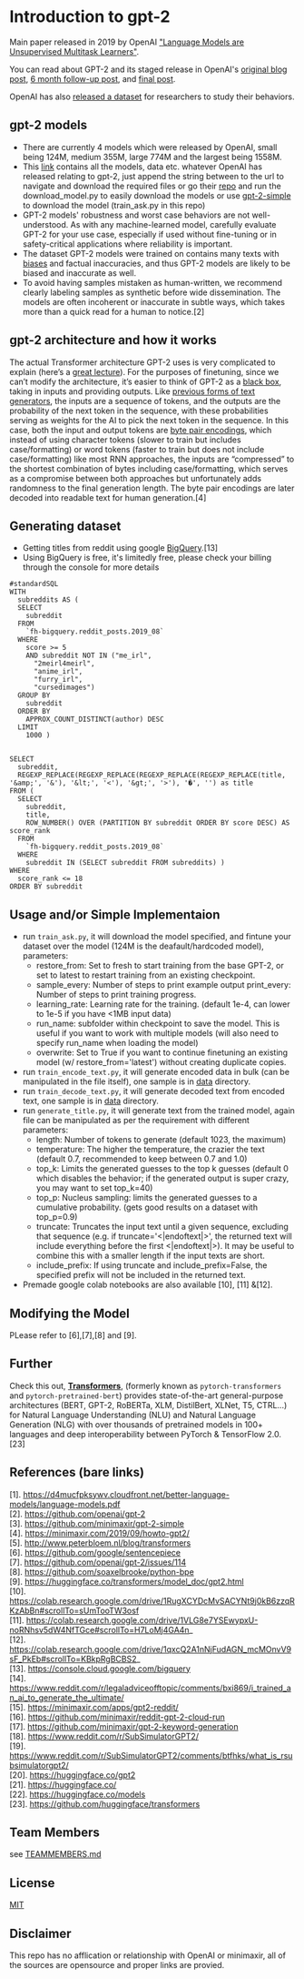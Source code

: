 # Introduction to gpt-2

Main paper released in 2019 by OpenAI ["Language Models are Unsupervised Multitask Learners"](https://d4mucfpksywv.cloudfront.net/better-language-models/language-models.pdf).

You can read about GPT-2 and its staged release in OpenAI's [original blog post](https://blog.openai.com/better-language-models/), [6 month follow-up post](https://openai.com/blog/gpt-2-6-month-follow-up/), and [final post](https://www.openai.com/blog/gpt-2-1-5b-release/).

OpenAI has also [released a dataset](https://github.com/openai/gpt-2-output-dataset) for researchers to study their behaviors.


## gpt-2 models

- There are currently 4 models which were released by OpenAI, small being 124M, medium 355M, large 774M and the largest being 1558M.
- This [link](https://storage.googleapis.com/gpt-2/) contains all the models, data etc. whatever OpenAI has released relating to gpt-2, just append the string between <Key></Key> to the url to navigate and download the required files or go their [repo](https://github.com/openai/gpt-2) and run the download_model.py to easily download the models or use [gpt-2-simple](https://github.com/minimaxir/gpt-2-simple) to download the model (train_ask.py in this repo)
- GPT-2 models' robustness and worst case behaviors are not well-understood.  As with any machine-learned model, carefully evaluate GPT-2 for your use case, especially if used without fine-tuning or in safety-critical applications where reliability is important.
- The dataset GPT-2 models were trained on contains many texts with [biases](https://twitter.com/TomerUllman/status/1101485289720242177) and factual inaccuracies, and thus GPT-2 models are likely to be biased and inaccurate as well.
- To avoid having samples mistaken as human-written, we recommend clearly labeling samples as synthetic before wide dissemination. The models are often incoherent or inaccurate in subtle ways, which takes more than a quick read for a human to notice.[2]


## gpt-2 architecture and how it works

The actual Transformer architecture GPT-2 uses is very complicated to explain (here’s a [great lecture](http://www.peterbloem.nl/blog/transformers)). For the purposes of finetuning, since we can’t modify the architecture, it’s easier to think of GPT-2 as a [black box](https://en.wikipedia.org/wiki/Black_box), taking in inputs and providing outputs. Like [previous forms of text generators](https://karpathy.github.io/2015/05/21/rnn-effectiveness/), the inputs are a sequence of tokens, and the outputs are the probability of the next token in the sequence, with these probabilities serving as weights for the AI to pick the next token in the sequence. In this case, both the input and output tokens are [byte pair encodings](https://en.wikipedia.org/wiki/Byte_pair_encoding), which instead of using character tokens (slower to train but includes case/formatting) or word tokens (faster to train but does not include case/formatting) like most RNN approaches, the inputs are “compressed” to the shortest combination of bytes including case/formatting, which serves as a compromise between both approaches but unfortunately adds randomness to the final generation length. The byte pair encodings are later decoded into readable text for human generation.[4]


## Generating dataset

- Getting titles from reddit using google [BigQuery](https://console.cloud.google.com/bigquery).[13]
- Using BigQuery is free, it's limitedly free, please check your billing through the console for more details

```
#standardSQL
WITH
  subreddits AS (
  SELECT
    subreddit
  FROM
    `fh-bigquery.reddit_posts.2019_08`
  WHERE
    score >= 5
    AND subreddit NOT IN ("me_irl",
      "2meirl4meirl",
      "anime_irl",
      "furry_irl",
      "cursedimages")
  GROUP BY
    subreddit
  ORDER BY
    APPROX_COUNT_DISTINCT(author) DESC
  LIMIT
    1000 )
    

SELECT
  subreddit,
  REGEXP_REPLACE(REGEXP_REPLACE(REGEXP_REPLACE(REGEXP_REPLACE(title, '&amp;', '&'), '&lt;', '<'), '&gt;', '>'), '�', '') as title
FROM (
  SELECT
    subreddit,
    title,
    ROW_NUMBER() OVER (PARTITION BY subreddit ORDER BY score DESC) AS score_rank
  FROM
    `fh-bigquery.reddit_posts.2019_08`
  WHERE
    subreddit IN (SELECT subreddit FROM subreddits) )
WHERE
  score_rank <= 18
ORDER BY subreddit
```


## Usage and/or Simple Implementaion

- run ```train_ask.py```, it will download the model specified, and fintune your dataset over the model (124M is the deafault/hardcoded model), parameters:
    * restore_from: Set to fresh to start training from the base GPT-2, or set to latest to restart training from an existing checkpoint.
    * sample_every: Number of steps to print example output
    print_every: Number of steps to print training progress.
    * learning_rate: Learning rate for the training. (default 1e-4, can lower to 1e-5 if you have <1MB input data)
    * run_name: subfolder within checkpoint to save the model. This is useful if you want to work with multiple models (will also need to specify run_name when loading the model)
    * overwrite: Set to True if you want to continue finetuning an existing model (w/ restore_from='latest') without creating duplicate copies.
- run ```train_encode_text.py```, it will generate encoded data in bulk (can be manipulated in the file itself), one sample is in [data](./reddit_titles_encoded.txt) directory.
- run ```train_decode_text.py```, it will generate decoded text from encoded text, one sample is in [data](./data/reddit_titles_decoded.txt) directory.
- run ```generate_title.py```, it will generate text from the trained model, again file can be manipulated as per the requirement with different parameters:
    * length: Number of tokens to generate (default 1023, the maximum)
    * temperature: The higher the temperature, the crazier the text (default 0.7, recommended to keep between 0.7 and 1.0)
    * top_k: Limits the generated guesses to the top k guesses (default 0 which disables the behavior; if the generated output is super crazy, you may want to set top_k=40)
    * top_p: Nucleus sampling: limits the generated guesses to a cumulative probability. (gets good results on a dataset with top_p=0.9)
    * truncate: Truncates the input text until a given sequence, excluding that sequence (e.g. if truncate='<|endoftext|>', the returned text will include everything before the first <|endoftext|>). It may be useful to combine this with a smaller length if the input texts are short.
    * include_prefix: If using truncate and include_prefix=False, the specified prefix will not be included in the returned text.
- Premade google colab notebooks are also available [10], [11] &[12].


## Modifying the Model

PLease refer to [6],[7],[8] and [9].


## Further

Check this out, **[Transformers](https://github.com/huggingface/transformers)**, (formerly known as ```pytorch-transformers``` and ```pytorch-pretrained-bert```) provides state-of-the-art general-purpose architectures (BERT, GPT-2, RoBERTa, XLM, DistilBert, XLNet, T5, CTRL...) for Natural Language Understanding (NLU) and Natural Language Generation (NLG) with over thousands of pretrained models in 100+ languages and deep interoperability between PyTorch & TensorFlow 2.0.[23]


## References (bare links)

[1]. https://d4mucfpksywv.cloudfront.net/better-language-models/language-models.pdf
<br>[2]. https://github.com/openai/gpt-2
<br>[3]. https://github.com/minimaxir/gpt-2-simple
<br>[4]. https://minimaxir.com/2019/09/howto-gpt2/
<br>[5]. http://www.peterbloem.nl/blog/transformers
<br>[6]. https://github.com/google/sentencepiece
<br>[7]. https://github.com/openai/gpt-2/issues/114
<br>[8]. https://github.com/soaxelbrooke/python-bpe
<br>[9]. https://huggingface.co/transformers/model_doc/gpt2.html
<br>[10]. https://colab.research.google.com/drive/1RugXCYDcMvSACYNt9j0kB6zzqRKzAbBn#scrollTo=sUmTooTW3osf
<br>[11]. https://colab.research.google.com/drive/1VLG8e7YSEwypxU-noRNhsv5dW4NfTGce#scrollTo=H7LoMj4GA4n_
<br>[12]. https://colab.research.google.com/drive/1qxcQ2A1nNjFudAGN_mcMOnvV9sF_PkEb#scrollTo=KBkpRgBCBS2_
<br>[13]. https://console.cloud.google.com/bigquery
<br>[14]. https://www.reddit.com/r/legaladviceofftopic/comments/bxi869/i_trained_an_ai_to_generate_the_ultimate/
<br>[15]. https://minimaxir.com/apps/gpt2-reddit/
<br>[16]. https://github.com/minimaxir/reddit-gpt-2-cloud-run
<br>[17]. https://github.com/minimaxir/gpt-2-keyword-generation
<br>[18]. https://www.reddit.com/r/SubSimulatorGPT2/
<br>[19]. https://www.reddit.com/r/SubSimulatorGPT2/comments/btfhks/what_is_rsubsimulatorgpt2/
<br>[20]. https://huggingface.co/gpt2
<br>[21]. https://huggingface.co/
<br>[22]. https://huggingface.co/models
<br>[23]. https://github.com/huggingface/transformers


## Team Members

see [TEAMMEMBERS.md](./TEAMMEMBERS.md)

## License 

[MIT](./LICENSE)


## Disclaimer 

This repo has no afflication or relationship with OpenAI or minimaxir, all of the sources are opensource and proper links are provied.